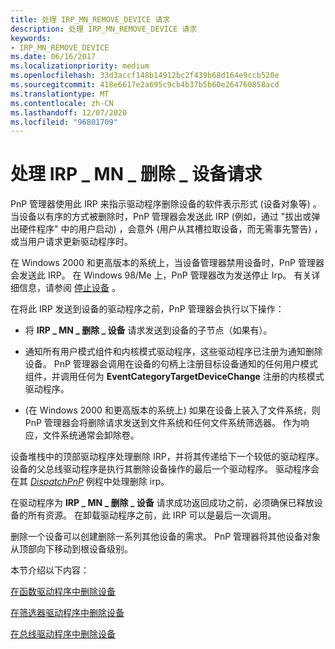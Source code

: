 ```yaml
---
title: 处理 IRP_MN_REMOVE_DEVICE 请求
description: 处理 IRP_MN_REMOVE_DEVICE 请求
keywords:
- IRP_MN_REMOVE_DEVICE
ms.date: 06/16/2017
ms.localizationpriority: medium
ms.openlocfilehash: 33d3accf148b14912bc2f439b68d164e9ccb520e
ms.sourcegitcommit: 418e6617e2a695c9cb4b37b5b60e264760858acd
ms.translationtype: MT
ms.contentlocale: zh-CN
ms.lasthandoff: 12/07/2020
ms.locfileid: "96801709"
---
```

# <a name="handling-an-irp_mn_remove_device-request"></a>处理 IRP \_ MN \_ 删除 \_ 设备请求





PnP 管理器使用此 IRP 来指示驱动程序删除设备的软件表示形式 (设备对象等) 。 当设备以有序的方式被删除时，PnP 管理器会发送此 IRP (例如，通过 "拔出或弹出硬件程序" 中的用户启动) ，会意外 (用户从其槽拉取设备，而无需事先警告) ，或当用户请求更新驱动程序时。

在 Windows 2000 和更高版本的系统上，当设备管理器禁用设备时，PnP 管理器会发送此 IRP。 在 Windows 98/Me 上，PnP 管理器改为发送停止 Irp。 有关详细信息，请参阅 [停止设备](stopping-a-device.md) 。

在将此 IRP 发送到设备的驱动程序之前，PnP 管理器会执行以下操作：

-   将 **IRP \_ MN \_ 删除 \_ 设备** 请求发送到设备的子节点（如果有）。

-   通知所有用户模式组件和内核模式驱动程序，这些驱动程序已注册为通知删除设备。 PnP 管理器会调用在设备的句柄上注册目标设备通知的任何用户模式组件，并调用任何为 **EventCategoryTargetDeviceChange** 注册的内核模式驱动程序。

-    (在 Windows 2000 和更高版本的系统上) 如果在设备上装入了文件系统，则 PnP 管理器会将删除请求发送到文件系统和任何文件系统筛选器。 作为响应，文件系统通常会卸除卷。

设备堆栈中的顶部驱动程序处理删除 IRP，并将其传递给下一个较低的驱动程序。 设备的父总线驱动程序是执行其删除设备操作的最后一个驱动程序。 驱动程序会在其 [*DispatchPnP*](/windows-hardware/drivers/ddi/wdm/nc-wdm-driver_dispatch) 例程中处理删除 irp。

在驱动程序为 **IRP \_ MN \_ 删除 \_ 设备** 请求成功返回成功之前，必须确保已释放设备的所有资源。 在卸载驱动程序之前，此 IRP 可以是最后一次调用。

删除一个设备可以创建删除一系列其他设备的需求。 PnP 管理器将其他设备对象从顶部向下移动到根设备级别。

本节介绍以下内容：

[在函数驱动程序中删除设备](removing-a-device-in-a-function-driver.md)

[在筛选器驱动程序中删除设备](removing-a-device-in-a-filter-driver.md)

[在总线驱动程序中删除设备](removing-a-device-in-a-bus-driver.md)

 

